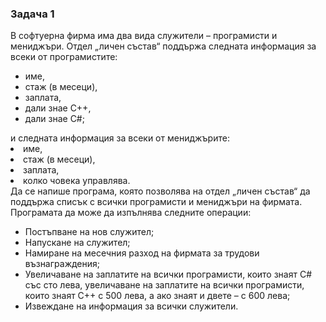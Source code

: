 <h3> Задача 1 </h3>
В  софтуерна фирма има два вида служители – програмисти и мениджъри. Отдел „личен състав“ поддържа следната 
информация за всеки от програмистите: 
<ul>
<li>име, </li>
<li>стаж (в месеци),</li>
<li>заплата, </li>
<li>дали знае C++, </li>
<li>дали знае C#;</li>
</ul>
и следната информация за всеки от мениджърите:
<li>име, </li>
<li>стаж (в месеци),</li>
<li>заплата, </li>
<li>колко човека управлява.</li>
Да се напише програма, която позволява на отдел „личен състав“ да поддържа списък с всички програмисти и мениджъри на фирмата. 
Програмата да може да изпълнява следните операции:
<ul>
<li>Постъпване на нов служител;</li>
<li>Напускане на служител;</li>
<li>Намиране на месечния разход на фирмата за трудови възнаграждения;</li>
<li>Увеличаване на заплатите на всички програмисти, които знаят C# със сто лева, увеличаване на заплатите на всички програмисти, 
които знаят C++ с 500 лева, а ако знаят и двете – с 600 лева;</li>
<li>Извеждане на информация за всички служители.</li>
</ul>
